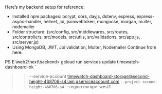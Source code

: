 <!-- $ mkdir -p  config models controllers routes middleware services utils tests/unit tests/integration && touch .env .gitignore app.js config/db.js config/config.js models/user.js models/product.js controllers/userController.js controllers/productController.js routes/userRoutes.js routes/productRoutes.js middleware/authMiddleware.js middleware/errorHandler.js services/userService.js utils/validation.js -->

Here’s my backend setup for reference:
- Installed npm packages: bcrypt, cors, dayjs, dotenv, express, express-async-handler, helmet, joi, jsonwebtoken, mongoose, morgan, multer, nodemailer
- Folder structure:
(src/config, src/middlewares, src/routes, src/controllers, src/models, src/utils, src/validations, src/app.js, src/server.js)
- Using MongoDB, JWT, Joi validation, Multer, Nodemailer
Continue from here.




PS E:\web2\next\backend> gcloud run services update timewatch-dashboard-bk `
>>   --service-account timewatch-dashboard-storage@second-height-468706-s4.iam.gserviceaccount.com `
>>   --project second-height-468706-s4 `
>>   --region europe-west1
